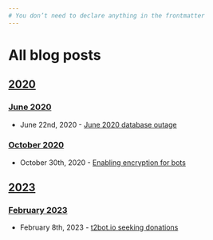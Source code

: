 ```yaml
---
# You don’t need to declare anything in the frontmatter
---
```


# All blog posts

## [2020](/blog/2020)

### [June 2020](/blog/2020/06)

* June 22nd, 2020 - [June 2020 database outage](/blog/2020/06/22/june-database-outage)

### [October 2020](/blog/2020/10)

* October 30th, 2020 - [Enabling encryption for bots](/blog/2020/10/30/enabling-encryption-for-bots)

## [2023](/blog/2023)

### [February 2023](/blog/2023/02)

* February 8th, 2023 - [t2bot.io seeking donations](/blog/2023/02/08/seeking-donations)